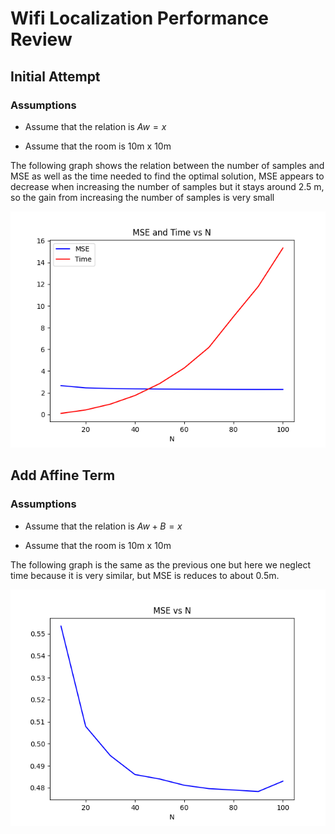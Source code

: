 # Wifi Localization Performance Review

## Initial Attempt

### Assumptions
- Assume that the relation is $A w = x$

- Assume that the room is 10m x 10m

The following graph shows the relation between the number of samples and MSE as well as the time needed to find the optimal solution, MSE appears to decrease when increasing the number of samples but it stays around 2.5 m, so the gain from increasing the number of samples is very small


![](mse_time_10.png)

## Add Affine Term

### Assumptions
- Assume that the relation is $A w + B = x$

- Assume that the room is 10m x 10m

The following graph is the same as the previous one but here we neglect time because it is very similar, but MSE is reduces to about 0.5m.

![](mse_AB.png)
